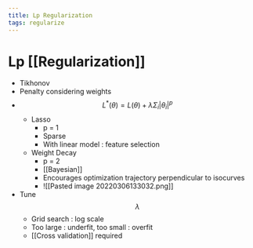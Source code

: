 ```yaml
---
title: Lp Regularization
tags: regularize
---
```


# Lp [[Regularization]]
- Tikhonov
- Penalty considering weights
- $$L^\ast(\theta) = L(\theta) + \lambda \Sigma_i |\theta_i|^p$$
	- Lasso
		- p = 1
		- Sparse
		- With linear model : feature selection
	- Weight Decay
		- p = 2
		- [[Bayesian]]
		- Encourages optimization trajectory perpendicular to isocurves
		- ![[Pasted image 20220306133032.png]]
- Tune $$\lambda$$
	- Grid search : log scale
	- Too large : underfit, too small : overfit
	- [[Cross validation]] required


























